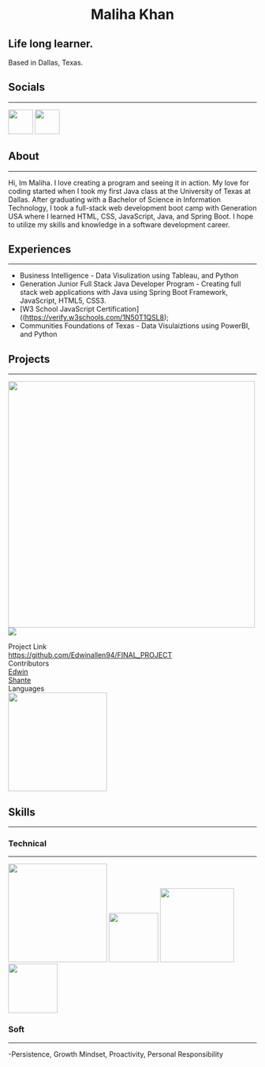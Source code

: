 
<h1 style="text-align: center;"> Maliha Khan </h1>

Life long learner.
------------------

Based in Dallas, Texas.

## Socials
---------

[<img src="https://www.fpsa.org/wp-content/uploads/linkedin-logo-copy.png" width="50">](https://www.linkedin.com/in/malihatahirkhan/)
[<img src="https://github.githubassets.com/images/modules/logos_page/GitHub-Mark.png" width="50">](https://github.com/Maliha000)

## About
--------

<p>Hi, Im Maliha. I love creating a program and seeing it in action. My love for coding started when I took my first Java class at the University of Texas at Dallas. After graduating with a Bachelor of Science in Information Technology, I took a full-stack web development boot camp with Generation USA where I learned HTML, CSS, JavaScript, Java, and Spring Boot. I hope to utilize my skills and knowledge in a software development career.</p>

## Experiences
----------------
* Business Intelligence - Data Visulization using Tableau, and Python 
* Generation Junior Full Stack Java Developer Program - Creating full stack web applications with Java using Spring Boot Framework, JavaScript, HTML5, CSS3. 
* [W3 School JavaScript Certification]((https://verify.w3schools.com/1N50T1QSL8);
* Communities Foundations of Texas - Data Visulaiztions using PowerBI, and Python

## Projects
----------------
<img src="https://media.giphy.com/media/g2D8z9BW4t1rECPh82/giphy.gif" width="500" height="500"/>
<img src="//imgur.com/a/yJ4lmDe"/>


Project Link  
https://github.com/Edwinallen94/FINAL_PROJECT  
Contributors  
[Edwin](https://github.com/Edwinallen94)  
[Shante](https://github.com/bfemeng)  
Languages  
<img src="https://w7.pngwing.com/pngs/585/981/png-transparent-html-js-and-css-logo-cascading-style-sheets-javascript-html-css3-jquery-logo-miscellaneous-text-trademark.png" width="200"> 

## Skills
-----------
### Technical
--------------
<img src="https://w7.pngwing.com/pngs/585/981/png-transparent-html-js-and-css-logo-cascading-style-sheets-javascript-html-css3-jquery-logo-miscellaneous-text-trademark.png" width="200"> <img src="https://spng.pngfind.com/pngs/s/74-744402_java-logo-png-transparent-svg-vector-freebie-supply.png" width="100"> <img src="https://upload.wikimedia.org/wikipedia/commons/thumb/f/f8/Python_logo_and_wordmark.svg/2560px-Python_logo_and_wordmark.svg.png" width="150"> <img src="https://upload.wikimedia.org/wikipedia/commons/8/87/Sql_data_base_with_logo.png" width="100">
### Soft
----------
-Persistence, Growth Mindset, Proactivity, Personal Responsibility



